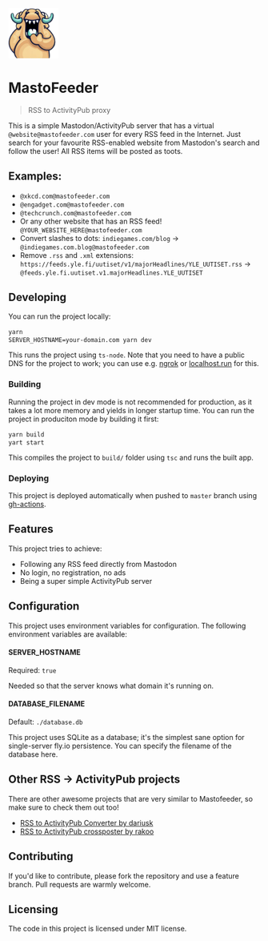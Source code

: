 <img src="./logo.png" width="100" />

# MastoFeeder
> RSS to ActivityPub proxy

This is a simple Mastodon/ActivityPub server that has a virtual
`@website@mastofeeder.com` user for every RSS feed in the Internet. Just search
for your favourite RSS-enabled website from Mastodon's search and follow the
user! All RSS items will be posted as toots.

## Examples:

- `@xkcd.com@mastofeeder.com`
- `@engadget.com@mastofeeder.com`
- `@techcrunch.com@mastofeeder.com`
- Or any other website that has an RSS feed! `@YOUR_WEBSITE_HERE@mastofeeder.com`
- Convert slashes to dots: `indiegames.com/blog` -> `@indiegames.com.blog@mastofeeder.com`
- Remove `.rss` and `.xml` extensions: `https://feeds.yle.fi/uutiset/v1/majorHeadlines/YLE_UUTISET.rss` -> `@feeds.yle.fi.uutiset.v1.majorHeadlines.YLE_UUTISET`

## Developing

You can run the project locally:

```shell
yarn
SERVER_HOSTNAME=your-domain.com yarn dev
```

This runs the project using `ts-node`. Note that you need to have a public DNS
for the project to work; you can use e.g. [ngrok](https://ngrok.com/) or
[localhost.run](https://localhost.run/) for this.

### Building

Running the project in dev mode is not recommended for production, as it takes a
lot more memory and yields in longer startup time. You can run the project in
produciton mode by building it first:

```shell
yarn build
yart start
```

This compiles the project to `build/` folder using `tsc` and runs the built app.

### Deploying

This project is deployed automatically when pushed to `master` branch using
[gh-actions](./.github/workflows/fly.yml).

## Features

This project tries to achieve:
* Following any RSS feed directly from Mastodon
* No login, no registration, no ads
* Being a super simple ActivityPub server

## Configuration

This project uses environment variables for configuration. The following
environment variables are available:

#### SERVER_HOSTNAME
Required: `true`

Needed so that the server knows what domain it's running on.

#### DATABASE_FILENAME
Default: `./database.db`

This project uses SQLite as a database; it's the simplest sane option for
single-server fly.io persistence. You can specify the filename of the database
here.

## Other RSS → ActivityPub projects

There are other awesome projects that are very similar to Mastofeeder, so make
sure to check them out too!

- [RSS to ActivityPub Converter by dariusk](https://github.com/dariusk/rss-to-activitypub)
- [RSS to ActivityPub crossposter by rakoo](https://sr.ht/~rakoo/rss2ap/)

## Contributing

If you'd like to contribute, please fork the repository and use a feature
branch. Pull requests are warmly welcome.

## Licensing

The code in this project is licensed under MIT license.

